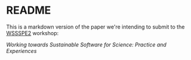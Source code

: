 # README #

This is a markdown version of the paper we're intending to submit to the [WSSSPE2][wssspe2] workshop:

*Working towards Sustainable Software for Science: Practice and Experiences*

[wssspe2]: http://wssspe.researchcomputing.org.uk/wssspe2/

